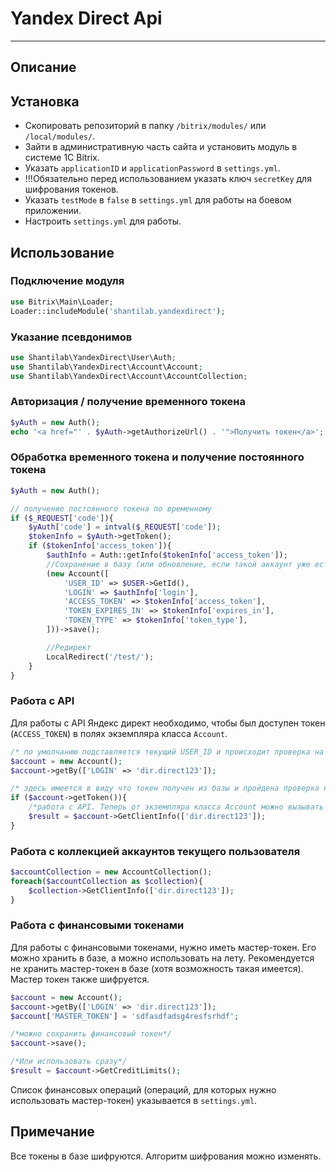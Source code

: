 # Yandex Direct Api
---

## Описание

## Установка
- Скопировать репозиторий в папку `/bitrix/modules/` или `/local/modules/`.
- Зайти в административную часть сайта и установить модуль в системе 1С Bitrix.
- Указать `applicationID` и `applicationPassword` в `settings.yml`.
- !!!Обязательно перед использованием указать ключ `secretKey` для шифрования токенов.
- Указать `testMode` в `false` в `settings.yml` для работы на боевом приложении.
- Настроить `settings.yml` для работы.

## Использование
### Подключение модуля
```php
use Bitrix\Main\Loader;
Loader::includeModule('shantilab.yandexdirect');
```

### Указание псевдонимов
```php
use Shantilab\YandexDirect\User\Auth;
use Shantilab\YandexDirect\Account\Account;
use Shantilab\YandexDirect\Account\AccountCollection;
```

### Авторизация / получение временного токена
```php
$yAuth = new Auth();
echo '<a href="' . $yAuth->getAuthorizeUrl() . '">Получить токен</a>';
```

### Обработка временного токена и получение постоянного токена
```php
$yAuth = new Auth();

// получение постоянного токена по временному
if ($_REQUEST['code']){
    $yAuth['code'] = intval($_REQUEST['code']);
    $tokenInfo = $yAuth->getToken();
    if ($tokenInfo['access_token']){
        $authInfo = Auth::getInfo($tokenInfo['access_token']);
        //Сохранение в базу (или обновление, если такой аккаунт уже есть в базе)
        (new Account([
            'USER_ID' => $USER->GetId(),
            'LOGIN' => $authInfo['login'],
            'ACCESS_TOKEN' => $tokenInfo['access_token'],
            'TOKEN_EXPIRES_IN' => $tokenInfo['expires_in'],
            'TOKEN_TYPE' => $tokenInfo['token_type'],
        ]))->save();

        //Редирект
        LocalRedirect('/test/');
    }
}
```

### Работа с API
Для работы с API Яндекс директ необходимо, чтобы был доступен токен (`ACCESS_TOKEN`) в полях экземпляра класса `Account`. 
```php
/* по умолчанию подставляется текущий USER_ID и происходит проверка на актуальный токен.*/
$account = new Account();
$account->getBy(['LOGIN' => 'dir.direct123']);

/* здесь имеется в виду что токен получен из базы и пройдена проверка на его актуальность*/
if ($account->getToken()){
    /*работа с API. Теперь от экземпляра класса Account можно вызывать любые методы Яндекс Директа*/
    $result = $account->GetClientInfo(['dir.direct123']);
}
```

### Работа с коллекцией аккаунтов текущего пользователя
```php
$accountCollection = new AccountCollection();
foreach($accountCollection as $collection){
    $collection->GetClientInfo(['dir.direct123']);
}
```
### Работа с финансовыми токенами
Для работы с финансовыми токенами, нужно иметь мастер-токен. Его можно хранить в базе, а можно использовать на лету.
Рекомендуется не хранить мастер-токен в базе (хотя возможность такая имеется). Мастер токен также шифруется.
```php
$account = new Account();
$account->getBy(['LOGIN' => 'dir.direct123']);
$account['MASTER_TOKEN'] = 'sdfasdfadsg4resfsrhdf';

/*можно сохранить финансовый токен*/
$account->save();

/*Или использовать сразу*/
$result = $account->GetCreditLimits();
```
Список финансовых операций (операций, для которых нужно использовать мастер-токен) указывается в `settings.yml`.

## Примечание
Все токены в базе шифруются. Алгоритм шифрования можно изменять.